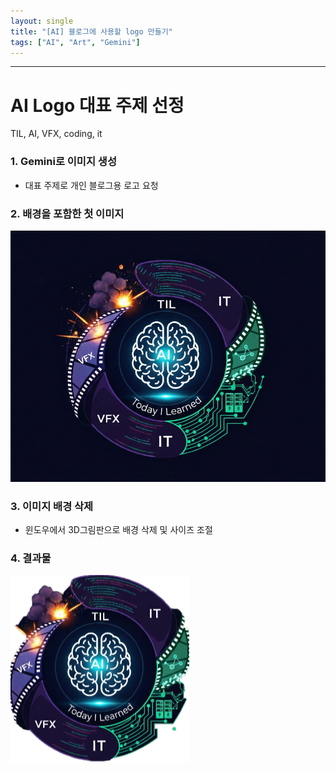 ```yaml
---
layout: single
title: "[AI] 블로그에 사용할 logo 만들기"
tags: ["AI", "Art", "Gemini"]
---
```

---
# AI Logo 대표 주제 선정

TIL, AI, VFX, coding, it

### 1. Gemini로 이미지 생성
* 대표 주제로 개인 블로그용 로고 요청

### 2. 배경을 포함한 첫 이미지
![Logo Image](/assets/images/logo_v01.png "Logo")
### 3. 이미지 배경 삭제
* 윈도우에서 3D그림판으로 배경 삭제 및 사이즈 조절

### 4. 결과물
![Logo Image](/assets/images/logo_v02.png "Logo")
